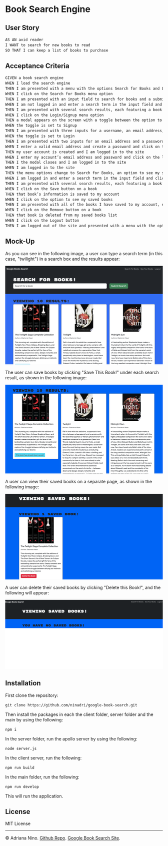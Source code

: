 # Book Search Engine

## User Story

```md
AS AN avid reader
I WANT to search for new books to read
SO THAT I can keep a list of books to purchase
```

## Acceptance Criteria

```md
GIVEN a book search engine
WHEN I load the search engine
THEN I am presented with a menu with the options Search for Books and Login/Signup and an input field to search for books and a submit button
WHEN I click on the Search for Books menu option
THEN I am presented with an input field to search for books and a submit button
WHEN I am not logged in and enter a search term in the input field and click the submit button
THEN I am presented with several search results, each featuring a book’s title, author, description, image, and a link to that book on the Google Books site
WHEN I click on the Login/Signup menu option
THEN a modal appears on the screen with a toggle between the option to log in or sign up
WHEN the toggle is set to Signup
THEN I am presented with three inputs for a username, an email address, and a password, and a signup button
WHEN the toggle is set to Login
THEN I am presented with two inputs for an email address and a password and login button
WHEN I enter a valid email address and create a password and click on the signup button
THEN my user account is created and I am logged in to the site
WHEN I enter my account’s email address and password and click on the login button
THEN I the modal closes and I am logged in to the site
WHEN I am logged in to the site
THEN the menu options change to Search for Books, an option to see my saved books, and Logout
WHEN I am logged in and enter a search term in the input field and click the submit button
THEN I am presented with several search results, each featuring a book’s title, author, description, image, and a link to that book on the Google Books site and a button to save a book to my account
WHEN I click on the Save button on a book
THEN that book’s information is saved to my account
WHEN I click on the option to see my saved books
THEN I am presented with all of the books I have saved to my account, each featuring the book’s title, author, description, image, and a link to that book on the Google Books site and a button to remove a book from my account
WHEN I click on the Remove button on a book
THEN that book is deleted from my saved books list
WHEN I click on the Logout button
THEN I am logged out of the site and presented with a menu with the options Search for Books and Login/Signup and an input field to search for books and a submit button
```

## Mock-Up

As you can see in the following image, a user can type a search term (in this case, "twilight") in a search box and the results appear:

![Image shows "twilight" typed into a search box and books about Star Wars appearing as results.](./assets/twilight.png)

The user can save books by clicking "Save This Book!" under each search result, as shown in the following image:

![Image shows user clicking "Save This Book!" button to save books that appear in search results. The button label changes to "This book has already been saved" after it is clicked and the book is saved.](./assets/savebook.png)

A user can view their saved books on a separate page, as shown in the following image:

![Image shows the books that the user has saved.](./assets/seebooks.png)

A user can delete their saved books by clicking "Delete this Book!", and the following will appear:

![Image shows the books that the user deleted a book.](./assets/deletedbook.png)

## Installation

First clone the repository:

```
git clone https://github.com/ninadri/google-book-search.git
```

Then install the packages in each the client folder, server folder and the main by using the following:

```
npm i
```

In the server folder, run the apollo server by using the following:

```
node server.js
```

In the client server, run the following:

```
npm run build
```

In the main folder, run the following:

```
npm run develop
```

This will run the application.

## License

MIT License

---

© Adriana Nino. [Github Repo](https://github.com/ninadri/google-book-search). [Google Book Search Site](https://google-book-search-d98e.onrender.com/).
